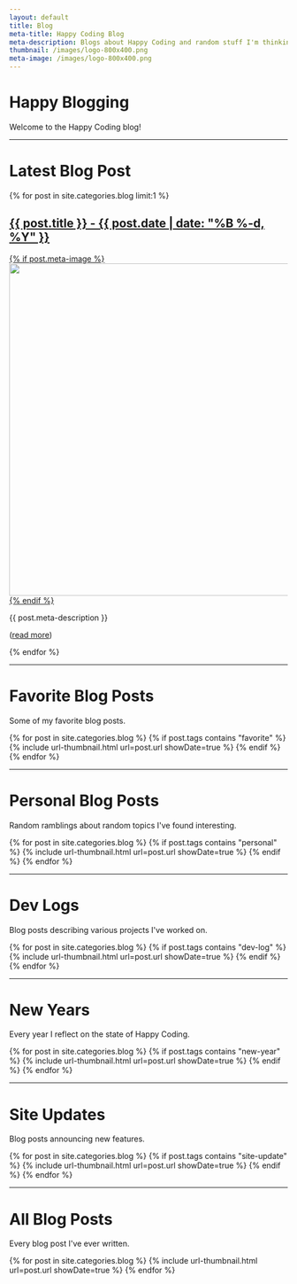 ```yaml
---
layout: default
title: Blog
meta-title: Happy Coding Blog
meta-description: Blogs about Happy Coding and random stuff I'm thinking about.
thumbnail: /images/logo-800x400.png
meta-image: /images/logo-800x400.png
---
```


<style>
.blog-thumbnail{
  width: 600px;
}
</style>

# Happy Blogging

Welcome to the Happy Coding blog!

---

# Latest Blog Post

{% for post in site.categories.blog limit:1 %}
<div>
  <a href="{{ post.url }}" title="{{ post.title }}">
    <h2>{{ post.title }} - {{ post.date | date: "%B %-d, %Y" }}</h2>
    {% if post.meta-image %}
      <img class="blog-thumbnail" src="{{ post.meta-image }}" />
    {% endif %}
  </a>
  <p>{{ post.meta-description }}</p>
  <p>(<a href="{{ post.url }}">read more</a>)</p>
</div>
{% endfor %}

---

# Favorite Blog Posts

Some of my favorite blog posts.

<div class="thumbnail-link-container">
{% for post in site.categories.blog %}
  {% if post.tags contains "favorite" %}
    {% include url-thumbnail.html url=post.url showDate=true %}
  {% endif %}
{% endfor %}
</div>

---

# Personal Blog Posts

Random ramblings about random topics I've found interesting.

<div class="thumbnail-link-container">
{% for post in site.categories.blog %}
  {% if post.tags contains "personal" %}
    {% include url-thumbnail.html url=post.url showDate=true %}
  {% endif %}
{% endfor %}
</div>

---

# Dev Logs

Blog posts describing various projects I've worked on.

<div class="thumbnail-link-container">
{% for post in site.categories.blog %}
  {% if post.tags contains "dev-log" %}
    {% include url-thumbnail.html url=post.url showDate=true %}
  {% endif %}
{% endfor %}
</div>

---

# New Years

Every year I reflect on the state of Happy Coding.

<div class="thumbnail-link-container">
{% for post in site.categories.blog %}
  {% if post.tags contains "new-year" %}
    {% include url-thumbnail.html url=post.url showDate=true %}
  {% endif %}
{% endfor %}
</div>

---

# Site Updates

Blog posts announcing new features.

<div class="thumbnail-link-container">
{% for post in site.categories.blog %}
  {% if post.tags contains "site-update" %}
    {% include url-thumbnail.html url=post.url showDate=true %}
  {% endif %}
{% endfor %}
</div>

---

# All Blog Posts

Every blog post I've ever written.

<div class="thumbnail-link-container">
{% for post in site.categories.blog %}
  {% include url-thumbnail.html url=post.url showDate=true %}
{% endfor %}
</div>
